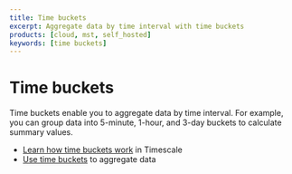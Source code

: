 ```yaml
---
title: Time buckets
excerpt: Aggregate data by time interval with time buckets
products: [cloud, mst, self_hosted]
keywords: [time buckets]
---
```


# Time buckets

Time buckets enable you to aggregate data by time interval. For example, you can
group data into 5-minute, 1-hour, and 3-day buckets to calculate summary values.

*   [Learn how time buckets work][about-time-buckets] in Timescale
*   [Use time buckets][use-time-buckets] to aggregate data

[about-time-buckets]: /use-timescale/:currentVersion:/time-buckets/about-time-buckets/
[use-time-buckets]: /use-timescale/:currentVersion:/time-buckets/use-time-buckets/
